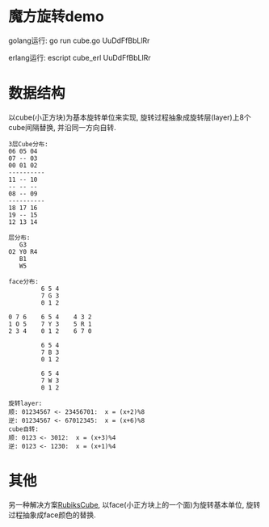 # 魔方旋转demo

golang运行: go run cube.go UuDdFfBbLlRr

erlang运行: escript cube_erl UuDdFfBbLlRr


# 数据结构

以cube(小正方块)为基本旋转单位来实现, 旋转过程抽象成旋转层(layer)上8个cube间隔替换, 并沿同一方向自转.

```
3层Cube分布:
06 05 04
07 -- 03 
00 01 02
----------
11 -- 10
-- -- --
08 -- 09
----------
18 17 16
19 -- 15
12 13 14

层分布:
   G3
O2 Y0 R4
   B1
   W5

face分布:
         6 5 4
         7 G 3
         0 1 2

0 7 6    6 5 4    4 3 2
1 O 5    7 Y 3    5 R 1
2 3 4    0 1 2    6 7 0

         6 5 4
         7 B 3
         0 1 2

         6 5 4
         7 W 3
         0 1 2

旋转layer:
顺: 01234567 <- 23456701:  x = (x+2)%8
逆: 01234567 <- 67012345:  x = (x+6)%8
cube自转:
顺: 0123 <- 3012:  x = (x+3)%4
逆: 0123 <- 1230:  x = (x+1)%4
```


# 其他

另一种解决方案[RubiksCube](https://github.com/LaoJQ/RubiksCube), 以face(小正方块上的一个面)为旋转基本单位, 旋转过程抽象成face颜色的替换.
